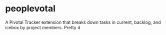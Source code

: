 peoplevotal
===========

A Pivotal Tracker extension that breaks down tasks in current, backlog, and icebox by project members. Pretty d